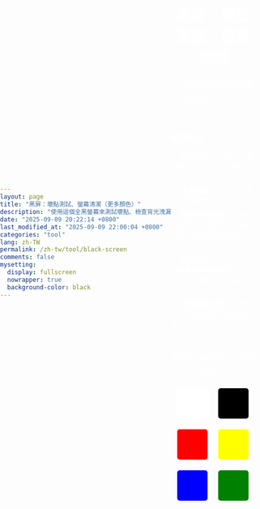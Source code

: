 ```yaml
---
layout: page
title: "黑屏：壞點測試、螢幕清潔（更多顏色）"
description: "使用這個全黑螢幕來測試壞點、檢查背光洩漏、清潔螢幕、在OLED/AMOLED顯示器上節省電量以及減少眼睛疲勞。一個為您的顯示器準備的多功能工具。"
date: "2025-09-09 20:22:14 +0800"
last_modified_at: "2025-09-09 22:00:04 +0800"
categories: "tool"
lang: zh-TW
permalink: /zh-tw/tool/black-screen
comments: false
mysetting:
  display: fullscreen
  nowrapper: true
  background-color: black
---
```


<style>
  html, body {
    min-height: 100vh;
    margin: 0;
    padding: 0;
  }
  body {
    display: flex;
    align-items: center;
    justify-content: center;
  }
  #content {
    color: white;
    text-align: center;
    width: 90%;
    max-width: 800px;
    padding: 2rem 0;
  }
  #content h1 {
    font-size: 2.1em;
    margin-bottom: 20px;
  }
  #content p {
    font-size: 1.3em;
  }
  #more-info {
    margin-top: 20px;
    text-align: left;
    display: inline-block;
  }
  #more-info p {
    font-size: 1.2em;
    margin-bottom: 10px;
    font-weight: bold;
  }
  #more-info ul {
    list-style-position: inside;
    padding-left: 0;
  }
  #more-info li {
    font-size: 1em;
    margin-bottom: 8px;
  }
  #color-palette-container {
    margin-top: 30px;
  }
  #color-palette {
    display: flex;
    justify-content: center;
    flex-wrap: wrap;
    gap: 15px;
    margin-top: 15px;
  }
  .color-swatch {
    width: 60px;
    height: 60px;
    cursor: pointer;
    border: 3px solid white;
    border-radius: 8px;
    transition: transform 0.2s ease-in-out;
  }
  .color-swatch:hover {
    transform: scale(1.15);
  }
</style>

<div id="content">
  <h1>黑屏：壞點測試、螢幕清潔</h1>
  <p>一個將螢幕完全變黑的簡單工具。</p>
  <div id="more-info">
    <p>用途廣泛：</p>
    <ul>
      <li><b>尋找壞點：</b> 黑屏可以輕鬆發現卡住或熄滅的像素。</li>
      <li><b>清潔螢幕：</b> 在黑色背景上輕鬆看到灰塵和污跡。</li>
      <li><b>檢查背光洩漏：</b> 在黑暗的房間裡，黑屏可以幫助您看到螢幕邊緣漏出的光。</li>
      <li><b>節省電池（OLED/AMOLED）：</b> 這些螢幕在顯示黑色時耗電更少。</li>
      <li><b>減輕眼睛疲勞：</b> 在黑暗中，黑屏對您的眼睛更友善。</li>
    </ul>
  </div>
  <div id="color-palette-container">
    <p>點擊一種顏色以填滿螢幕：</p>
    <div id="color-palette">
      <div class="color-swatch" style="background-color: white;" data-color="white" title="白屏"></div>
      <div class="color-swatch" style="background-color: black;" data-color="black" title="黑屏"></div>
      <div class="color-swatch" style="background-color: red;" data-color="red" title="紅屏"></div>
      <div class="color-swatch" style="background-color: yellow;" data-color="yellow" title="黃屏"></div>
      <div class="color-swatch" style="background-color: blue;" data-color="blue" title="藍屏"></div>
      <div class="color-swatch" style="background-color: green;" data-color="green" title="綠屏"></div>
    </div>
  </div>
</div>

<script>
  document.addEventListener('DOMContentLoaded', () => {
    const content = document.getElementById('content');
    const initialBodyBackground = document.body.style.backgroundColor || 'black';

    function enterFullscreen(color) {
      document.body.style.backgroundColor = color;
      content.style.display = 'none';

      document.documentElement.requestFullscreen().catch(err => {
        console.error(`嘗試啟用全螢幕模式時出錯：${err.message} (${err.name})`);
        exitFullscreen();
      });
    }

    function exitFullscreen() {
      if (document.fullscreenElement) {
        document.exitFullscreen();
      }
      content.style.display = 'block';
      document.body.style.backgroundColor = initialBodyBackground;
    }

    document.querySelectorAll('.color-swatch').forEach(swatch => {
      swatch.addEventListener('click', (e) => {
        const color = e.target.dataset.color;
        enterFullscreen(color);
      });
    });

    document.addEventListener('fullscreenchange', () => {
      if (!document.fullscreenElement) {
        exitFullscreen();
      }
    });

    // Allow exiting fullscreen with a click/tap on the screen
    document.addEventListener('click', (e) => {
        if (document.fullscreenElement && e.target === document.documentElement) {
            exitFullscreen();
        }
    });
  });
</script>